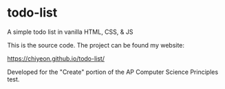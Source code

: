 # todo-list
A simple todo list in vanilla HTML, CSS, &amp; JS

This is the source code. The project can be found my website:

https://chiyeon.github.io/todo-list/

Developed for the "Create" portion of the AP Computer Science Principles test.
